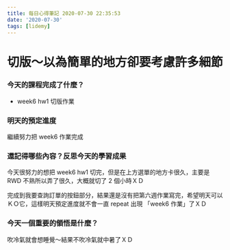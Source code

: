 ```yaml
---
title: 每日心得筆記 2020-07-30 22:35:53
date: '2020-07-30'
tags: [lidemy]
---
```


# 切版～以為簡單的地方卻要考慮許多細節

### 今天的課程完成了什麼？

- week6 hw1 切版作業  


### 明天的預定進度

繼續努力把 week6 作業完成

### 還記得哪些內容？反思今天的學習成果

今天很努力的想把 week6 hw1 切完，但是在上方選單的地方卡很久，主要是 RWD 不熟所以弄了很久，大概就切了 2 個小時ＸＤ

完成到我要查詢訂單的按鈕部分，結果還是沒有把第六週作業寫完，希望明天可以ＫＯ它，這樣明天預定進度就不會一直 repeat 出現 「week6 作業」了ＸＤ

### 今天一個重要的領悟是什麼？

吹冷氣就會想睡覺～結果不吹冷氣就中暑了ＸＤ
